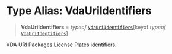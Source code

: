 # Type Alias: VdaUriIdentifiers

> **VdaUriIdentifiers** = *typeof* [`VdaUriIdentifiers`](../variables/VdaUriIdentifiers.md)\[keyof *typeof* [`VdaUriIdentifiers`](../variables/VdaUriIdentifiers.md)\]

VDA URI Packages License Plates identifiers.
